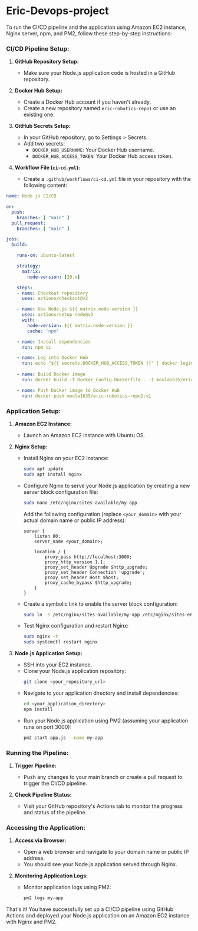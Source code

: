 # Eric-Devops-project

To run the CI/CD pipeline and the application using Amazon EC2 instance, Nginx server, npm, and PM2, follow these step-by-step instructions:

### CI/CD Pipeline Setup:

1. **GitHub Repository Setup:**
   - Make sure your Node.js application code is hosted in a GitHub repository.

2. **Docker Hub Setup:**
   - Create a Docker Hub account if you haven't already.
   - Create a new repository named `eric-robotics-repo1` or use an existing one.

3. **GitHub Secrets Setup:**
   - In your GitHub repository, go to Settings > Secrets.
   - Add two secrets:
     - `DOCKER_HUB_USERNAME`: Your Docker Hub username.
     - `DOCKER_HUB_ACCESS_TOKEN`: Your Docker Hub access token.

4. **Workflow File (`ci-cd.yml`):**
   - Create a `.github/workflows/ci-cd.yml` file in your repository with the following content:

```yaml
name: Node.js CI/CD

on:
  push:
    branches: [ "main" ]
  pull_request:
    branches: [ "main" ]

jobs:
  build:

    runs-on: ubuntu-latest

    strategy:
      matrix:
        node-version: [20.x]

    steps:
    - name: Checkout repository
      uses: actions/checkout@v2

    - name: Use Node.js ${{ matrix.node-version }}
      uses: actions/setup-node@v3
      with:
        node-version: ${{ matrix.node-version }}
        cache: 'npm'

    - name: Install dependencies
      run: npm ci

    - name: Log into Docker Hub
      run: echo "${{ secrets.DOCKER_HUB_ACCESS_TOKEN }}" | docker login -u "${{ secrets.DOCKER_HUB_USERNAME }}" --password-stdin
      
    - name: Build Docker image
      run: docker build -f Docker_Config.Dockerfile . -t moula1635/eric-robotics-repo1:v1

    - name: Push Docker image to Docker Hub
      run: docker push moula1635/eric-robotics-repo1:v1
```

### Application Setup:

1. **Amazon EC2 Instance:**
   - Launch an Amazon EC2 instance with Ubuntu OS.

2. **Nginx Setup:**
   - Install Nginx on your EC2 instance:
     ```bash
     sudo apt update
     sudo apt install nginx
     ```
   - Configure Nginx to serve your Node.js application by creating a new server block configuration file:
     ```bash
     sudo nano /etc/nginx/sites-available/my-app
     ```
     Add the following configuration (replace `<your_domain>` with your actual domain name or public IP address):
     ```
     server {
         listen 80;
         server_name <your_domain>;

         location / {
             proxy_pass http://localhost:3000;
             proxy_http_version 1.1;
             proxy_set_header Upgrade $http_upgrade;
             proxy_set_header Connection 'upgrade';
             proxy_set_header Host $host;
             proxy_cache_bypass $http_upgrade;
         }
     }
     ```
   - Create a symbolic link to enable the server block configuration:
     ```bash
     sudo ln -s /etc/nginx/sites-available/my-app /etc/nginx/sites-enabled/
     ```
   - Test Nginx configuration and restart Nginx:
     ```bash
     sudo nginx -t
     sudo systemctl restart nginx
     ```

3. **Node.js Application Setup:**
   - SSH into your EC2 instance.
   - Clone your Node.js application repository:
     ```bash
     git clone <your_repository_url>
     ```
   - Navigate to your application directory and install dependencies:
     ```bash
     cd <your_application_directory>
     npm install
     ```
   - Run your Node.js application using PM2 (assuming your application runs on port 3000):
     ```bash
     pm2 start app.js --name my-app
     ```

### Running the Pipeline:

1. **Trigger Pipeline:**
   - Push any changes to your main branch or create a pull request to trigger the CI/CD pipeline.

2. **Check Pipeline Status:**
   - Visit your GitHub repository's Actions tab to monitor the progress and status of the pipeline.

### Accessing the Application:

1. **Access via Browser:**
   - Open a web browser and navigate to your domain name or public IP address.
   - You should see your Node.js application served through Nginx.

2. **Monitoring Application Logs:**
   - Monitor application logs using PM2:
     ```bash
     pm2 logs my-app
     ```

That's it! You have successfully set up a CI/CD pipeline using GitHub Actions and deployed your Node.js application on an Amazon EC2 instance with Nginx and PM2.
